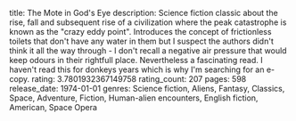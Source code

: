 title: The Mote in God's Eye
description: Science fiction classic about the rise, fall and subsequent rise of a civilization where the peak catastrophe is known as the "crazy eddy point". Introduces the concept of frictionless toilets that don't have any water in them but I suspect the authors didn't think it all the way through - I don't recall a negative air pressure that would keep odours in their rightfull place. Nevertheless a fascinating read.
I haven't read this for donkeys years which is why I'm searching for an e-copy.
rating: 3.7801932367149758
rating_count: 207
pages: 598
release_date: 1974-01-01
genres: Science fiction, Aliens, Fantasy, Classics, Space, Adventure, Fiction, Human-alien encounters, English fiction, American, Space Opera